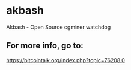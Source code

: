 akbash
======
Akbash - Open Source cgminer watchdog

For more info, go to:
---------------------
https://bitcointalk.org/index.php?topic=76208.0

